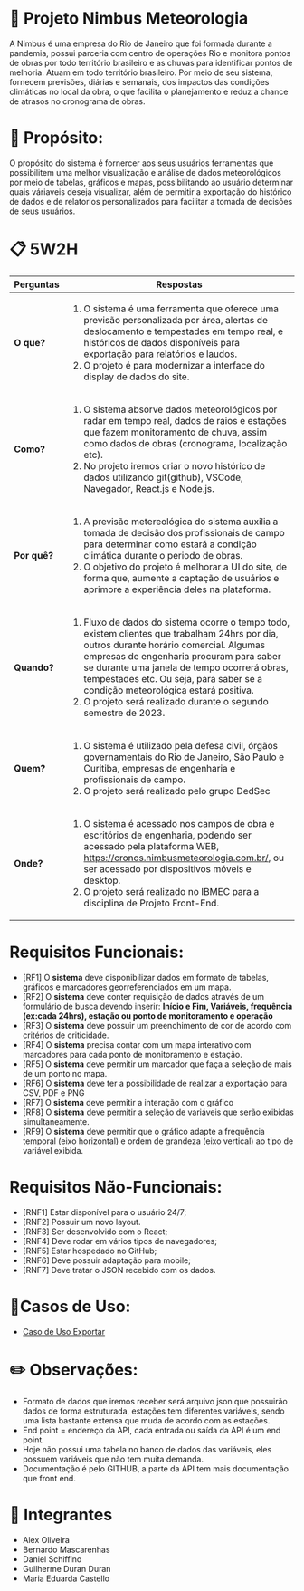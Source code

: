 # 📡 Projeto Nimbus Meteorologia 

A Nimbus é uma empresa do Rio de Janeiro que foi formada durante a pandemia, possui parceria com centro de operações Rio e monitora pontos de obras por todo território brasileiro e as chuvas para identificar pontos de melhoria. Atuam em todo território brasileiro. Por meio de seu sistema, fornecem previsões, diárias e semanais, dos impactos das condições climáticas no local da obra, o que facilita o planejamento e reduz a chance de atrasos no cronograma de obras.

# 🎯 **Propósito:**

O propósito do sistema é fornercer aos seus usuários ferramentas que possibilitem uma melhor visualização e análise de dados meteorológicos por meio de tabelas, gráficos e mapas, possibilitando ao usuário determinar quais váriaveis deseja visualizar, além de permitir a exportação do histórico de dados e de relatorios personalizados para facilitar a tomada de decisões de seus usuários.

# 📋 5W2H

Perguntas | Respostas
--------------------------------|------------------------------------------------------------
**O que?** | <ol><li>O sistema é uma ferramenta que oferece uma previsão personalizada por área, alertas de deslocamento e tempestades em tempo real, e históricos de dados disponíveis para exportação para relatórios e laudos.</li><li>O projeto é para modernizar a interface do display de dados do site.</li></ol> 
**Como?** | <ol><li>O sistema absorve dados meteorológicos por radar em tempo real, dados de raios e estações que fazem monitoramento de chuva, assim como dados de obras (cronograma, localização etc).</li><li> No projeto iremos criar o novo histórico de dados utilizando git(github), VSCode, Navegador, React.js e Node.js. </li> </ol>
**Por quê?** | <ol><li> A previsão metereológica do sistema auxilia a tomada de decisão dos profissionais de campo para determinar como estará a condição climática durante o periodo de obras. </li><li> O objetivo do projeto é melhorar a UI do site, de forma que, aumente a captação de usuários e aprimore a experiência deles na plataforma. </li> </ol>
**Quando?** | <ol><li> Fluxo de dados do sistema ocorre o tempo todo, existem clientes que trabalham 24hrs por dia, outros durante horário comercial. Algumas empresas de engenharia procuram para saber se durante uma janela de tempo ocorrerá obras, tempestades etc. Ou seja, para saber se a condição meteorológica estará positiva.</li><li>O projeto será realizado durante o segundo semestre de 2023.</li> </ol>
**Quem?** | <ol><li> O sistema é utilizado pela defesa civil, órgãos governamentais do Rio de Janeiro, São Paulo e Curitiba, empresas de engenharia e profissionais de campo. </li><li> O projeto será realizado pelo grupo DedSec </li> </ol>
**Onde?** | <ol><li> O sistema é acessado nos campos de obra e escritórios de engenharia, podendo ser acessado pela plataforma WEB, https://cronos.nimbusmeteorologia.com.br/, ou ser acessado por dispositivos móveis e desktop. </li><li> O projeto será realizado no IBMEC para a disciplina de Projeto Front-End.</li> </ol>


# Requisitos Funcionais:
* [RF1] O **sistema** deve disponibilizar dados em formato de tabelas, gráficos e marcadores georreferenciados em um mapa.
* [RF2] O **sistema** deve conter requisição de dados através de um formulário de busca devendo inserir: **Início e Fim, Variáveis, frequência (ex:cada 24hrs), estação ou ponto de monitoramento e operação**
* [RF3] O **sistema** deve possuir um preenchimento de cor de acordo com critérios de criticidade.
* [RF4] O **sistema** precisa contar com um mapa interativo com marcadores para cada ponto de monitoramento e estação.
* [RF5] O **sistema** deve permitir um marcador que faça a seleção de mais de um ponto no mapa.
* [RF6] O **sistema** deve ter a possibilidade de realizar a exportação para CSV, PDF e PNG
* [RF7] O **sistema** deve permitir a interação com o gráfico
* [RF8] O **sistema** deve permitir a seleção de variáveis que serão exibidas simultaneamente.
* [RF9] O **sistema** deve permitir que o gráfico adapte a frequência temporal (eixo horizontal) e ordem de grandeza (eixo vertical) ao tipo de variável exibida.



# Requisitos Não-Funcionais:
* [RNF1] Estar disponível para o usuário 24/7;
* [RNF2] Possuir um novo layout.
* [RNF3] Ser desenvolvido com o React;
* [RNF4] Deve rodar em vários tipos de navegadores; 
* [RNF5] Estar hospedado no GitHub; 
* [RNF6] Deve possuir adaptação para mobile;
* [RNF7] Deve tratar o JSON recebido com os dados.

# 📇Casos de Uso:
* <a href="https://github.com/Alexepddeoliveira/frontendnimbus/blob/fb025b52bbf35ac436c31a4b68394b13ecd5c7b9/Caso_de_Uso_Exportar.md"> Caso de Uso Exportar </a>

# ✏️ Observações:

 * Formato de dados que iremos receber será arquivo json que possuirão dados de forma estruturada, estações tem diferentes variáveis, sendo uma lista bastante extensa que muda de acordo com as estações.
 * End point = endereço da API, cada entrada ou saída da API é um end point.
 * Hoje não possui uma tabela no banco de dados das variáveis, eles possuem variáveis que não tem muita demanda. 
 * Documentação é pelo GITHUB, a parte da API tem mais documentação que front end.

# 👤 Integrantes
 * Alex Oliveira
 * Bernardo Mascarenhas
 * Daniel Schiffino
 * Guilherme Duran Duran
 * Maria Eduarda Castello

